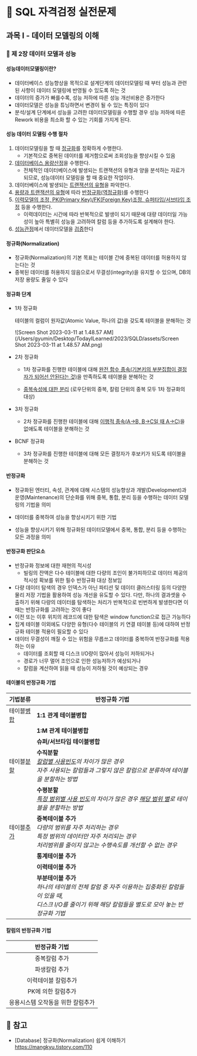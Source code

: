 # 🚀 SQL 자격검정 실전문제



## 과목 I - 데이터 모델링의 이해

### 🌱 제 2장 데이터 모델과 성능

#### 성능데이터모델링이란?

* 데이터베이스 성능향상을 목적으로 설계단계의 데이터모델링 때 부터 성능과 관련된 사항이 데이터 모델링에 반영될 수 있도록 하는 것
* 데이터의 증가가 빠를수록, 성능 저하에 따른 성능 개선비용은 증가한다
* 데이터모델은 성능을 튜닝하면서 변경이 될 수 있는 특징이 있다
* 분석/설계 단계에서 성능을 고려한 데이터모델링을 수행할 경우 성능 저하에 따른 Rework 비용을 최소화 할 수 있는 기회를 가지게 된다.

#### 성능 데이터 모델링 수행 절차

1. 데이터모델링을 할 때 <u>정규화</u>를 정확하게 수행한다.
   * 기본적으로 중복된 데이터를 제거함으로써 조회성능을 향상시킬 수 있음
2. <u>데이터베이스 용량산정</u>을 수행한다.
   * 전체적인 데이터베이스에 발생되는 트랜잭션의 유형과 양을 분석하는 자료가 되므로, 성능데이터 모델링을 할 때 중요한 작업이다.
3. 데이터베이스에 발생되는 <u>트랜잭션의 유형</u>을 파악한다.
4. <u>용량과 트랜잭션의 유형</u>에 따라 <u>반정규화(역정규화)</u>를 수행한다
5. <u>이력모델의 조정, PK(Primary Key)/FK(Foreign Key)조정, 슈퍼타입/서브타입 조정</u> 등을 수행한다.
   * 이력데이터는 시간에 따라 반복적으로 발생이 되기 때문에 대량 데이터일 가능성이 높아 특별히 성능을 고려하여 칼럼 등을 추가하도록 설계해야 한다. 
6. <u>성능관점</u>에서 데이터모델을 <u>검증</u>한다

#### 정규화(Normalization)

* 정규화(Normalization)의 기본 목표는 테이블 간에 중복된 데이터를 허용하지 않는다는 것
* 중복된 데이터를 허용하지 않음으로서 무결성(integrity)을 유지할 수 있으며, DB의 저장 용량도 줄일 수 있다

#### 정규화 단계

* 1차 정규화

  테이블의 컬럼이 원자값(Atomic Value, 하나의 값)을 갖도록 테이블을 분해하는 것

  ![Screen Shot 2023-03-11 at 1.48.57 AM](/Users/gyumin/Desktop/TodayILearned/2023/SQLD/assets/Screen Shot 2023-03-11 at 1.48.57 AM.png)

* 2차 정규화

  * 1차 정규화를 진행한 테이블에 대해 <u>완전 함수 종속(기본키의 부분집합이 결정자가 되어선 안된다는 것)</u>을 만족하도록 테이블을 분해하는 것

  * <u>중복속성에 대한 분리</u> (로우단위의 중복, 칼럼 단위의 중복 모두 1차 정규화의 대상)

* 3차 정규화

  * 2차 정규화를 진행한 테이블에 대해 <u>이행적 종속(A->B, B->C일 때 A->C)</u>을 없애도록 테이블을 분해하는 것

* BCNF 정규화

  * 3차 정규화를 진행한 테이블에 대해 모든 결정자가 후보키가 되도록 테이블을 분해하는 것

#### 반정규화

* 정규화된 엔터티, 속성, 관계에 대해 시스템의 성능향상과 개발(Development)과 운영(Maintenance)의 단순화를 위해 중복, 통합, 분리 등을 수행하는 데이터 모델링의 기법을 의미

* 데이터를 중복하여 성능을 향상시키기 위한 기법
* 성능을 향상시키기 위해 정규화된 데이터모델에서 중복, 통합, 분리 등을 수행하는 모든 과정을 의미

#### 반정규화 판단요소

* 반정규화 정보에 대한 재현의 적시성
  * 빌링의 잔액은 다수 테이블에 대한 다량의 조인이 불가피하므로 데이터 제공의 적시성 확보를 위한 필수 반정규화 대상 정보임
* 다량 데이터 탐색의 경우 인덱스가 아닌 파티션 및 데이터 클러스터링 등의 다양한 물리 저장 기법을 활용하여 성능 개선을 유도할 수 있다. 다만, 하나의 결과셋을 수출하기 위해 다량의 데이터를 탐색하는 처리가 반복적으로 빈번하게 발생한다면 이때는 반정규화를 고려하는 것이 좋다
* 이전 또는 이후 위치의 레코드에 대한 탐색은 window function으로 접근 가능하다
* 집계 테이블 이외에도 다양한 유형(다수 테이블의 키 연결 테이블 등)에 대하여 반정규화 테이블 적용이 필요할 수 있다
* 데이터 무결성이 깨질 수 있는 위험을 무릅쓰고 데이터를 중복하여 반정규화를 적용하는 이유
  * 데이터를 조회할 때 디스크 I/O량이 많아서 성능이 저하되거나 
  * 경로가 너무 멀어 조인으로 인한 성능저하가 예상되거나 
  * 칼럼을 계산하여 읽을 때 성능이 저하될 것이 예상되는 경우

#### 테이블의 반정규화 기법

| 기법분류          | 반정규화 기법                                                |
| ----------------- | ------------------------------------------------------------ |
| 테이블<u>병합</u> | **1:1 관계 테이블병합**                                      |
|                   | **1:M 관계 테이블병합**                                      |
|                   | **슈퍼/서브타입 테이블병합**                                 |
| 테이블<u>분할</u> | **수직분할**<br />*<u>칼럼별 사용빈도</u>의 차이가 많은 경우 <br />자주 사용되는 칼럼들과 그렇지 않은 칼럼으로 분류하여 테이블을 분할하는 방법* |
|                   | **수평분할**<br />*<u>특정 범위별 사용 빈도</u>의 차이가 많은 경우 <u>해당 범위 별</u>로 테이블을 분할하는 방법* |
| 테이블<u>추가</u> | **중복테이블 추가**<br />*다량의 범위를 자주 처리하는 경우<br />특정 범위의 데이터만 자주 처리되는 경우<br />처리범위를 줄이지 않고는 수행속도를 개선할 수 없는 경우* |
|                   | **통계테이블 추가**                                          |
|                   | **이력테이블 추가**                                          |
|                   | **부분테이블 추가**<br />*하나의 테이블의 전체 칼럼 중 자주 이용하는 집중화된 칼럼들이 있을 때, <br />디스크 I/O를 줄이기 위해 해당 칼럼들을 별도로 모아 놓는 반 정규화 기법* |

#### 칼럼의 반정규화 기법

|           반정규화 기법           |
| :-------------------------------: |
|           중복칼럼 추가           |
|           파생칼럼 추가           |
|        이력테이블 칼럼추가        |
|        PK에 의한 칼럼추가         |
| 응용시스템 오작동을 위한 칼럼추가 |







## 🔗 참고 

- [Database] 정규화(Normalization) 쉽게 이해하기 https://mangkyu.tistory.com/110



